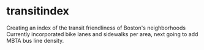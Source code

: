# transitindex
Creating an index of the transit friendliness of Boston's neighborhoods
Currently incorporated bike lanes and sidewalks per area, next going to add MBTA bus line density. 
